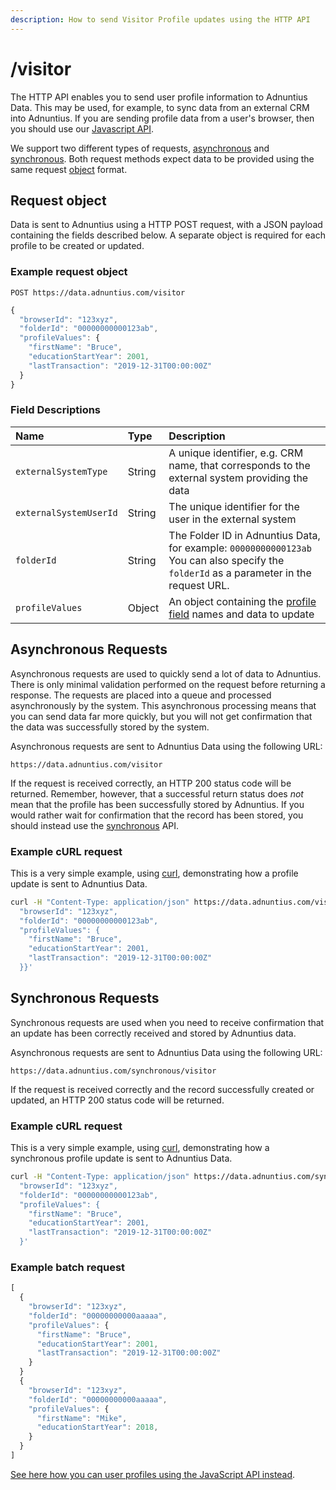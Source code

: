 ```yaml
---
description: How to send Visitor Profile updates using the HTTP API
---
```


# /visitor

The HTTP API enables you to send user profile information to Adnuntius Data. This may be used, for example, to sync data from an external CRM into Adnuntius. If you are sending profile data from a user's browser, then you should use our [Javascript API](https://github.com/Adnuntius/documentation/tree/50a3df0369e45b2a0c5440061e32280f04720ca5/adnuntius-data/sending-data/http/javascript.md).

We support two different types of requests, [asynchronous](https://github.com/Adnuntius/documentation/tree/50a3df0369e45b2a0c5440061e32280f04720ca5/adnuntius-data/sending-data/http/http.md#asynchronous-requests) and [synchronous](https://github.com/Adnuntius/documentation/tree/50a3df0369e45b2a0c5440061e32280f04720ca5/adnuntius-data/sending-data/http/http.md#synchronous-requests). Both request methods expect data to be provided using the same request [object](https://github.com/Adnuntius/documentation/tree/50a3df0369e45b2a0c5440061e32280f04720ca5/adnuntius-data/sending-data/http/http.md#request-object) format.

## Request object

Data is sent to Adnuntius using a HTTP POST request, with a JSON payload containing the fields described below. A separate object is required for each profile to be created or updated.

### Example request object

```http
POST https://data.adnuntius.com/visitor
```

```javascript
{
  "browserId": "123xyz",
  "folderId": "00000000000123ab",
  "profileValues": {
    "firstName": "Bruce",
    "educationStartYear": 2001,
    "lastTransaction": "2019-12-31T00:00:00Z"
  }
}
```

### Field Descriptions

| Name | Type | Description |
| :--- | :--- | :--- |
| `externalSystemType` | String | A unique identifier, e.g. CRM name, that corresponds to the external system providing the data |
| `externalSystemUserId` | String | The unique identifier for the user in the external system |
| `folderId` | String | The Folder ID in Adnuntius Data, for example: `00000000000123ab` You can also specify the `folderId` as a parameter in the request URL. |
| `profileValues` | Object | An object containing the [profile field](../fields.md) names and data to update |

## Asynchronous Requests

Asynchronous requests are used to quickly send a lot of data to Adnuntius. There is only minimal validation performed on the request before returning a response. The requests are placed into a queue and processed asynchronously by the system. This asynchronous processing means that you can send data far more quickly, but you will not get confirmation that the data was successfully stored by the system.

Asynchronous requests are sent to Adnuntius Data using the following URL:

`https://data.adnuntius.com/visitor`

If the request is received correctly, an HTTP 200 status code will be returned. Remember, however, that a successful return status does _not_ mean that the profile has been successfully stored by Adnuntius. If you would rather wait for confirmation that the record has been stored, you should instead use the [synchronous](https://github.com/Adnuntius/documentation/tree/50a3df0369e45b2a0c5440061e32280f04720ca5/adnuntius-data/sending-data/http/http.md#synchronous-requests) API.

### Example cURL request

This is a very simple example, using [curl](https://curl.haxx.se), demonstrating how a profile update is sent to Adnuntius Data.

```bash
curl -H "Content-Type: application/json" https://data.adnuntius.com/visitor -d '{
  "browserId": "123xyz",
  "folderId": "00000000000123ab",
  "profileValues": {
    "firstName": "Bruce",
    "educationStartYear": 2001,
    "lastTransaction": "2019-12-31T00:00:00Z"
  }}'
```

## Synchronous Requests

Synchronous requests are used when you need to receive confirmation that an update has been correctly received and stored by Adnuntius data.

Asynchronous requests are sent to Adnuntius Data using the following URL:

`https://data.adnuntius.com/synchronous/visitor`

If the request is received correctly and the record successfully created or updated, an HTTP 200 status code will be returned.

### Example cURL request

This is a very simple example, using [curl](https://curl.haxx.se), demonstrating how a synchronous profile update is sent to Adnuntius Data.

```bash
curl -H "Content-Type: application/json" https://data.adnuntius.com/synchronous/visitor -d '{
  "browserId": "123xyz",
  "folderId": "00000000000123ab",
  "profileValues": {
    "firstName": "Bruce",
    "educationStartYear": 2001,
    "lastTransaction": "2019-12-31T00:00:00Z"
  }'
```

### Example batch request

```javascript
[
  {
    "browserId": "123xyz",
    "folderId": "00000000000aaaaa",
    "profileValues": {
      "firstName": "Bruce",
      "educationStartYear": 2001,
      "lastTransaction": "2019-12-31T00:00:00Z"
    }
  }
  {
    "browserId": "123xyz",
    "folderId": "00000000000aaaaa",
    "profileValues": {
      "firstName": "Mike",
      "educationStartYear": 2018,
    }
  }
]
```

[See here how you can user profiles using the JavaScript API instead]().

